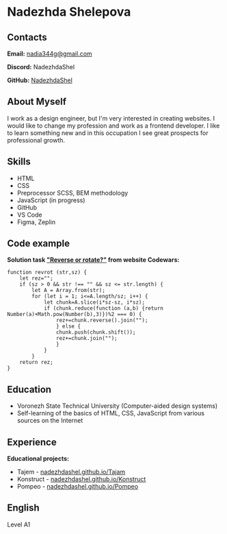# Nadezhda Shelepova


## Contacts

**Email:** nadia344g@gmail.com

**Discord:** NadezhdaShel

**GitHub:** [NadezhdaShel](https://github.com/Nadezhdashel)

  
## About Myself

I work as a design engineer, but I'm very interested in creating websites. I would like to change my profession and work as a frontend developer. I like to learn something new and in this occupation I see great prospects for professional growth.
  

## Skills

* HTML
* CSS
* Preprocessor SCSS, BEM methodology 
* JavaScript (in progress)
* GitHub
* VS Code
* Figma, Zeplin

  
## Code example

**Solution task ["Reverse or rotate?"](https://www.codewars.com/kata/56b5afb4ed1f6d5fb0000991) from website Codewars:**
```
function revrot (str,sz) {
    let rez="";
    if (sz > 0 && str !== "" && sz <= str.length) {
        let A = Array.from(str); 
        for (let i = 1; i<=A.length/sz; i++) { 
            let chunk=A.slice(i*sz-sz, i*sz); 
            if (chunk.reduce(function (a,b) {return Number(a)+Math.pow(Number(b),3)})%2 === 0) { 
                rez+=chunk.reverse().join(""); 
                } else { 
                chunk.push(chunk.shift()); 
                rez+=chunk.join(""); 
                } 
            } 
        } 
    return rez; 
}
```

  
## Education

* Voronezh State Technical University (Computer-aided design systems)
* Self-learning of the basics of HTML, CSS, JavaScript from various sources on the Internet

  
## Experience

**Educational projects:**
* Tajem - [nadezhdashel.github.io/Tajam](https://nadezhdashel.github.io/Tajam/)
* Konstruct - [nadezhdashel.github.io/Konstruct](https://nadezhdashel.github.io/Konstruct/)
* Pompeo - [nadezhdashel.github.io/Pompeo](https://nadezhdashel.github.io/Pompeo/)

  
## English

Level A1

